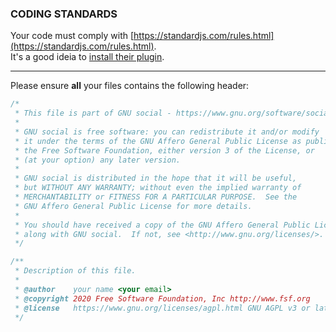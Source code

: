 ### CODING STANDARDS

Your code must comply with [https://standardjs.com/rules.html](https://standardjs.com/rules.html).  
It's a good ideia to [install their plugin](https://standardjs.com/index.html#install).

---

Please ensure **all** your files contains the following header:

```javascript
/*
 * This file is part of GNU social - https://www.gnu.org/software/social
 *
 * GNU social is free software: you can redistribute it and/or modify
 * it under the terms of the GNU Affero General Public License as published by
 * the Free Software Foundation, either version 3 of the License, or
 * (at your option) any later version.
 *
 * GNU social is distributed in the hope that it will be useful,
 * but WITHOUT ANY WARRANTY; without even the implied warranty of
 * MERCHANTABILITY or FITNESS FOR A PARTICULAR PURPOSE.  See the
 * GNU Affero General Public License for more details.
 *
 * You should have received a copy of the GNU Affero General Public License
 * along with GNU social.  If not, see <http://www.gnu.org/licenses/>.
 */

/**
 * Description of this file.
 *
 * @author    your name <your email>
 * @copyright 2020 Free Software Foundation, Inc http://www.fsf.org
 * @license   https://www.gnu.org/licenses/agpl.html GNU AGPL v3 or later
 */
```
